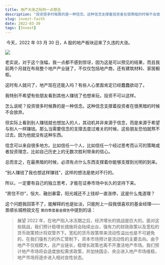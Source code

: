 ```yaml
---
title: 地产大涨之际的一点想法
description: "投资很多时候靠的是一种信念。这种信念支撑着投资者在很黑暗的时候不会放弃。"
slug: invest-faith
date: 2022-03-30
tags: [Invest]
---
```


​ 今天，2022 年 03 月 30 日，A 股的地产板块迎来了久违的大涨。

![](https://cdn.zhangwen.site/uPic/Vf3wVn.png)

老实说，对于这个涨幅，我一点都不感到惊讶，因为这是可以预见的结果，而且我前两个月就在布局整个地产产业链了，不仅仅包括地产商，还有建筑材料、家居橱柜。

这时有人就问了，地产现在还能入吗？有些人心里面肯定已经蠢蠢欲动了。

我特别不希望有些朋友看到其他人赚钱了也想来玩，投资不可以这样。

怎么说呢？投资很多时候靠的是一种信念。这种信念支撑着投资者在很黑暗的时候不会放弃。

<!-- truncate -->

但实际上看到别人赚钱就也想加入的人，其动机并非来源于信念，而是来源于希望与别人一样赚钱。那么当需要信念的支撑去度过难关的时候，这些朋友恐怕就熬不过去，因为他就没有这种东西。

信念可以来自很多地方。比如信任一个人，比如信任一个经过思考而认可的策略或者投资理念，比如自己历史上的无数次胜利带来的信心。

总而言之，在最黑暗的时候，必须有点什么东西支撑着你能够支撑到光明的到来。

“别人赚钱了我也想这样赚钱”，这样的想法是绝对不行的。

所以，一定要有自己的独立思考，才能在证券市场中长久的坚持下来。

“房住不炒”，恒大、融创暴雷，阳光城还不上钱却一直涨停，这是什么鬼道理？

这个问题我回答不了，能解释的也是扯淡，只能附上一段我很喜欢的基金经理——景顺长城杨锐文在 `第四季度基金报告`中提到的话：

> 展望 2022 年，在地产陷入冰冻期之后，经济增长的挑战是巨大的。面对这些挑战，我们预计稳增长措施将会陆续出台，强有力的财政政策以及宽松的货币政策预计将双管齐下。宽松的货币政策带来流动性溢出也是不可避免的，在我们强有力的外汇管制下，资本市场预计是流动性的主要去向。由于地产不仅规模大，且产业链长，稳增长政策也离不开激活地产市场。我们预计地产市场将会适度放松需求政策，并加快国企、央企进入地产市场维稳，地产市场将逐步进入相对良性状态。
